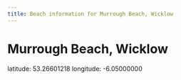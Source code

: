 ```yaml
---
title: Beach information for Murrough Beach, Wicklow
---
```

# Murrough Beach, Wicklow 

<div class="location-info">latitude: 53.26601218 longitude: -6.05000000</div>
<div id="met-eireann-warnings"></div>
<div></div>